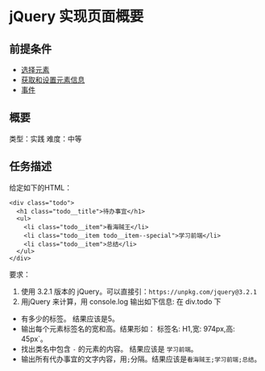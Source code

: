 # jQuery 实现页面概要
## 前提条件  
* [选择元素](http://www.jianshu.com/p/5c2bbbd0efc6)
* [获取和设置元素信息](http://www.jianshu.com/p/085a1018cd00)
* [事件](http://www.jianshu.com/p/cc5565de98fd)

## 概要
类型：实践
难度：中等  

## 任务描述
给定如下的HTML：
```
<div class="todo">
  <h1 class="todo__title">待办事宜</h1>
  <ul>
    <li class="todo__item">看海贼王</li>
    <li class="todo__item todo__item--special">学习前端</li>
    <li class="todo__item">总结</li>
  </ul>
</div>
```

要求：  

1. 使用 3.2.1 版本的 jQuery。可以直接引：`https://unpkg.com/jquery@3.2.1`
1. 用jQuery 来计算，用 console.log 输出如下信息: 在 div.todo 下
  * 有多少的标签。 结果应该是5。
  * 输出每个元素标签名的宽和高。结果形如： 标签名: H1,宽: 974px,高: 45px`。
  * 找出类名中包含 `-` 的元素的内容。 结果应该是 `学习前端`。
  * 输出所有代办事宜的文字内容，用`;`分隔。结果应该是`看海贼王;学习前端;总结`。

